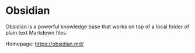 # Obsidian

Obsidian is a powerful knowledge base that works on top of
a local folder of plain text Markdown files. 

Homepage: https://obsidian.md/